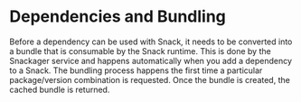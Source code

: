 # Dependencies and Bundling

Before a dependency can be used with Snack, it needs to be converted into a bundle that is consumable by the Snack runtime. This is done by the Snackager service and happens automatically when you add a dependency to a Snack. The bundling process happens the first time a particular package/version combination is requested. Once the bundle is created, the cached bundle is returned.

<!-- # Updating dependencies

In ordinary usage, Snack only looks for new dependencies once per hour.  If you want to use snack to test a release candidate or test your documentation with your newer release, you can force an update by sending a GET request to `https://snackager.expo.io/bundle/MODULE_NAME@VERSION_PIN?bypassCache=true`

-->